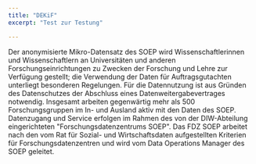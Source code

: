 ```yaml
---
title: "DEKiF"
excerpt: "Test zur Testung"

---
```


Der anonymisierte Mikro-Datensatz des SOEP wird Wissenschaftlerinnen und Wissenschaftlern an Universitäten und anderen Forschungseinrichtungen zu Zwecken der Forschung und Lehre zur Verfügung gestellt; die Verwendung der Daten für Auftragsgutachten unterliegt besonderen Regelungen.
Für die Datennutzung ist aus Gründen des Datenschutzes der Abschluss eines Datenweitergabevertrages notwendig.
Insgesamt arbeiten gegenwärtig mehr als 500 Forschungsgruppen im In- und Ausland aktiv mit den Daten des SOEP.
Datenzugang und Service erfolgen im Rahmen des von der DIW-Abteilung eingerichteten "Forschungsdatenzentrums SOEP". Das FDZ SOEP arbeitet nach den vom Rat für Sozial- und Wirtschaftsdaten aufgestellten Kriterien für Forschungsdatenzentren und wird vom Data Operations Manager des SOEP geleitet.
